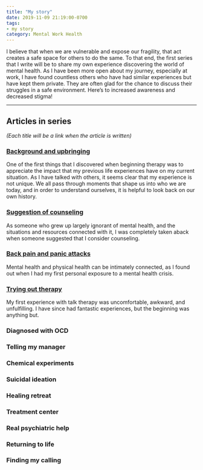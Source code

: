 ```yaml
---
title: "My story"
date: 2019-11-09 21:19:00-0700
tags:
- my story
category: Mental Work Health
---
```


I believe that when we are vulnerable and expose our fragility, that act creates a safe space for others to do the same. To that end, the first series that I write will be to share my own experience discovering the world of mental health. As I have been more open about my journey, especially at work, I have found countless others who have had similar experiences but have kept them private. They are often glad for the chance to discuss their struggles in a safe environment. Here’s to increased awareness and decreased stigma!

***

## Articles in series
*(Each title will be a link when the article is written)*

### [Background and upbringing](https://bennorris.com/2019/12/06/background-and-upbringing/)
One of the first things that I discovered when beginning therapy was to appreciate the impact that my previous life experiences have on my current situation. As I have talked with others, it seems clear that my experience is not unique. We all pass through moments that shape us into who we are today, and in order to understand ourselves, it is helpful to look back on our own history.

### [Suggestion of counseling](https://bennorris.com/2019/12/23/suggestion-of-counseling/)
As someone who grew up largely ignorant of mental health, and the situations and resources connected with it, I was completely taken aback when someone suggested that I consider counseling.

### [Back pain and panic attacks](https://bennorris.com/2020/02/16/back-pain-and-panic-attacks/)
Mental health and physical health can be intimately connected, as I found out when I had my first personal exposure to a mental health crisis.

### [Trying out therapy](https://bennorris.com/2020/09/11/trying-out-therapy/)
My first experience with talk therapy was uncomfortable, awkward, and unfulfilling. I have since had fantastic experiences, but the beginning was anything but.

### Diagnosed with OCD

### Telling my manager

### Chemical experiments

### Suicidal ideation

### Healing retreat

### Treatment center

### Real psychiatric help

### Returning to life

### Finding my calling